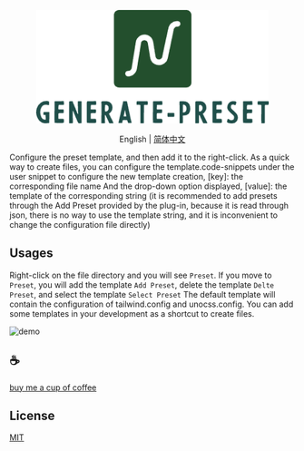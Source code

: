 <p align="center">
<img height="200" src="./assets/kv.png" alt="generate preset">
</p>
<p align="center"> English | <a href="./README_zh.md">简体中文</a></p>

Configure the preset template, and then add it to the right-click. As a quick way to create files, you can configure the template.code-snippets under the user snippet to configure the new template creation, [key]: the corresponding file name And the drop-down option displayed, [value]: the template of the corresponding string (it is recommended to add presets through the Add Preset provided by the plug-in, because it is read through json, there is no way to use the template string, and it is inconvenient to change the configuration file directly)

## Usages

Right-click on the file directory and you will see `Preset`. If you move to `Preset`, you will add the template `Add Preset`, delete the template `Delte Preset`, and select the template `Select Preset` The default template will contain the configuration of tailwind.config and unocss.config. You can add some templates in your development as a shortcut to create files.

![demo](/assets/demo.gif)

## :coffee:

[buy me a cup of coffee](https://github.com/Simon-He95/sponsor)

## License

[MIT](./license)
